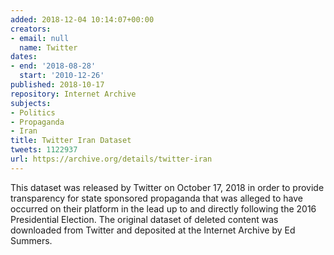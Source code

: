 ```yaml
---
added: 2018-12-04 10:14:07+00:00
creators:
- email: null
  name: Twitter
dates:
- end: '2018-08-28'
  start: '2010-12-26'
published: 2018-10-17
repository: Internet Archive
subjects:
- Politics
- Propaganda
- Iran
title: Twitter Iran Dataset
tweets: 1122937
url: https://archive.org/details/twitter-iran
---
```


This dataset was released by Twitter on October 17, 2018 in order to provide transparency for state sponsored propaganda that was alleged to have occurred on their platform in the lead up to and directly following the 2016 Presidential Election. The original dataset of deleted content was downloaded from Twitter and deposited at the Internet Archive by Ed Summers.
